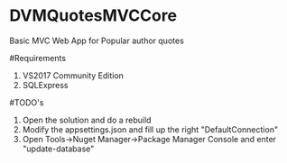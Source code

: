 # DVMQuotesMVCCore
Basic MVC Web App for Popular author quotes 

#Requirements

1. VS2017 Community Edition
2. SQLExpress 

#TODO's
1. Open the solution and do a rebuild
2. Modify the appsettings.json and fill up the right "DefaultConnection" 
3. Open Tools->Nuget Manager->Package Manager Console and enter "update-database"